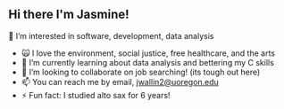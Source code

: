 ## Hi there I'm Jasmine!
👀 I’m interested in software, development, data analysis
- 🙀 I love the environment, social justice, free healthcare, and the arts
- 🌱 I’m currently learning about data analysis and bettering my C skills
- 💞️ I’m looking to collaborate on job searching! (its tough out here)
- 📫 You can reach me by email, jwallin2@uoregon.edu
- ⚡ Fun fact: I studied alto sax for 6 years!
